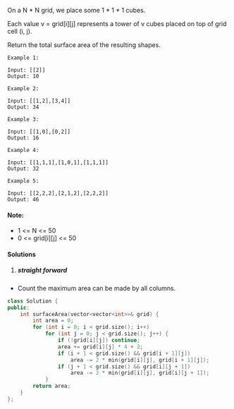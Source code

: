 On a N * N grid, we place some 1 * 1 * 1 cubes.

Each value v = grid[i][j] represents a tower of v cubes placed on top of grid cell (i, j).

Return the total surface area of the resulting shapes.


```
Example 1:

Input: [[2]]
Output: 10

Example 2:

Input: [[1,2],[3,4]]
Output: 34

Example 3:

Input: [[1,0],[0,2]]
Output: 16

Example 4:

Input: [[1,1,1],[1,0,1],[1,1,1]]
Output: 32

Example 5:

Input: [[2,2,2],[2,1,2],[2,2,2]]
Output: 46
```


#### Note:

-    1 <= N <= 50
-    0 <= grid[i][j] <= 50


#### Solutions

1. ##### straight forward

- Count the maximum area can be made by all columns.

```c++
class Solution {
public:
    int surfaceArea(vector<vector<int>>& grid) {
        int area = 0;
        for (int i = 0; i < grid.size(); i++)
            for (int j = 0; j < grid.size(); j++) {
                if (!grid[i][j]) continue;
                area += grid[i][j] * 4 + 2;
                if (i + 1 < grid.size() && grid[i + 1][j])
                    area -= 2 * min(grid[i][j], grid[i + 1][j]);
                if (j + 1 < grid.size() && grid[i][j + 1])
                    area -= 2 * min(grid[i][j], grid[i][j + 1]);
            }
        return area;
    }
};
```